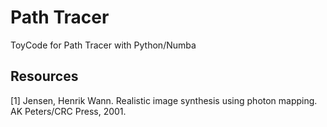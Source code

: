 # Path Tracer
ToyCode for Path Tracer with Python/Numba

## Resources
[1] Jensen, Henrik Wann. Realistic image synthesis using photon mapping. AK Peters/CRC Press, 2001.
